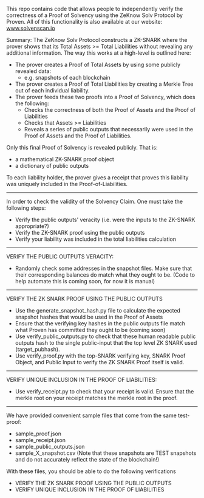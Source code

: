 This repo contains code that allows people to independently verify the correctness of a Proof of Solvency using the ZeKnow Solv Protocol by Proven. All of this functionality is also available at our website: www.solvenscan.io

Summary:
The ZeKnow Solv Protocol constructs a ZK-SNARK where the prover shows that its Total Assets >= Total Liabilities without revealing any additional information. The way this works at a high-level is outlined here:

- The prover creates a Proof of Total Assets by using some publicly revealed data:
  - e.g. snapshots of each blockchain
- The prover creates a Proof of Total Liabilities by creating a Merkle Tree out of each individual liability.
- The prover feeds these two proofs into a Proof of Solvency, which does the following:
  - Checks the correctness of both the Proof of Assets and the Proof of Liabilities
  - Checks that Assets >= Liabilities
  - Reveals a series of public outputs that necessarily were used in the Proof of Assets and the Proof of Liabilities.

Only this final Proof of Solvency is revealed publicly. That is:

- a mathematical ZK-SNARK proof object
- a dictionary of public outputs

To each liability holder, the prover gives a receipt that proves this liability was uniquely included in the Proof-of-Liabilities.

---

In order to check the validity of the Solvency Claim. One must take the following steps:

- Verify the public outputs' veracity (i.e. were the inputs to the ZK-SNARK appropriate?)
- Verify the ZK-SNARK proof using the public outputs
- Verify your liability was included in the total liabilities calculation

---

VERIFY THE PUBLIC OUTPUTS VERACITY:

- Randomly check some addresses in the snapshot files. Make sure that their corresponding balances do match
  what they ought to be.
  (Code to help automate this is coming soon, for now it is manual)

---

VERIFY THE ZK SNARK PROOF USING THE PUBLIC OUTPUTS

- Use the generate_snapshot_hash.py file to calculate the expected snapshot hashes that would be used in the Proof of Assets
- Ensure that the verifying key hashes in the public outputs file match what Proven has committed they ought to be (coming soon)
- Use verify_public_outputs.py to check that these human readable public outputs hash to the single public-input that the top level ZK SNARK used (target_pubhash).
- Use verify_proof.py with the top-SNARK verifying key, SNARK Proof Object, and Public Input to verify the ZK SNARK Proof itself is valid.

---

VERIFY UNIQUE INCLUSION IN THE PROOF OF LIABILITIES:

- Use verify_receipt.py to check that your receipt is valid. Ensure that the merkle root on your receipt matches the merkle root in the proof.

---

We have provided convenient sample files that come from the same test-proof:

- sample_proof.json
- sample_receipt.json
- sample_public_outputs.json
- sample_X_snapshot.csv (Note that these snapshots are TEST snapshots and do not accurately reflect the state of the blockchain!)

With these files, you should be able to do the following verifications

- VERIFY THE ZK SNARK PROOF USING THE PUBLIC OUTPUTS
- VERIFY UNIQUE INCLUSION IN THE PROOF OF LIABILITIES
